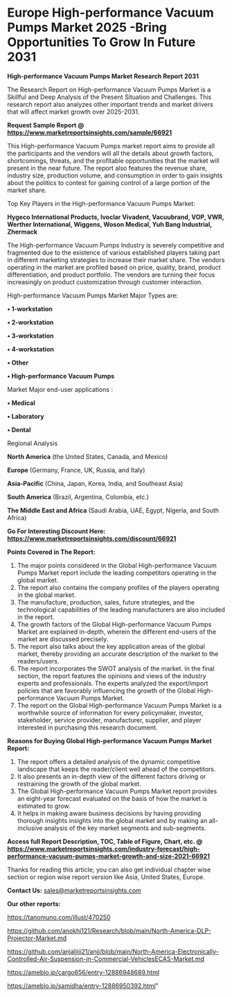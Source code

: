 # Europe High-performance Vacuum Pumps Market 2025 -Bring Opportunities To Grow In Future 2031

<strong>High-performance Vacuum Pumps Market Research Report 2031</strong>

The Research Report on High-performance Vacuum Pumps Market is a Skillful and Deep Analysis of the Present Situation and Challenges. This research report also analyzes other important trends and market drivers that will affect market growth over 2025-2031.

<strong>Request Sample Report @ <a href=https://www.marketreportsinsights.com/sample/66921>https://www.marketreportsinsights.com/sample/66921</a></strong>

This High-performance Vacuum Pumps market report aims to provide all the participants and the vendors will all the details about growth factors, shortcomings, threats, and the profitable opportunities that the market will present in the near future. The report also features the revenue share, industry size, production volume, and consumption in order to gain insights about the politics to contest for gaining control of a large portion of the market share.

Top Key Players in the High-performance Vacuum Pumps Market:

<strong>Hygeco International Products, Ivoclar Vivadent, Vacuubrand, VOP, VWR, Werther International, Wiggens, Woson Medical, Yuh Bang Industrial, Zhermack</strong>

The High-performance Vacuum Pumps Industry is severely competitive and fragmented due to the existence of various established players taking part in different marketing strategies to increase their market share. The vendors operating in the market are profiled based on price, quality, brand, product differentiation, and product portfolio. The vendors are turning their focus increasingly on product customization through customer interaction.

High-performance Vacuum Pumps Market Major Types are:

<strong>• 1-workstation

• 2-workstation

• 3-workstation

• 4-workstation

• Other

• High-performance Vacuum Pumps</strong>

Market Major end-user applications :

<strong>• Medical

• Laboratory

• Dental</strong>

Regional Analysis

</u><strong><b>North America</b></strong> (the United States, Canada, and Mexico)

<strong><b>Europe </b></strong>(Germany, France, UK, Russia, and Italy)

<strong><b>Asia-Pacific</b></strong> (China, Japan, Korea, India, and Southeast Asia)

<strong><b>South America</b></strong> (Brazil, Argentina, Colombia, etc.)

<strong><b>The Middle East and Africa</b></strong> (Saudi Arabia, UAE, Egypt, Nigeria, and South Africa)

<strong>Go For Interesting Discount Here: <a href=https://www.marketreportsinsights.com/discount/66921>https://www.marketreportsinsights.com/discount/66921</a></strong>

<strong>Points Covered in The Report:</strong>
<ol>
  <li>The major points considered in the Global High-performance Vacuum Pumps Market report include the leading competitors operating in the global market.</li>
  <li>The report also contains the company profiles of the players operating in the global market.</li>
  <li>The manufacture, production, sales, future strategies, and the technological capabilities of the leading manufacturers are also included in the report.</li>
  <li>The growth factors of the Global High-performance Vacuum Pumps Market are explained in-depth, wherein the different end-users of the market are discussed precisely.</li>
  <li>The report also talks about the key application areas of the global market, thereby providing an accurate description of the market to the readers/users.</li>
  <li>The report incorporates the SWOT analysis of the market. In the final section, the report features the opinions and views of the industry experts and professionals. The experts analyzed the export/import policies that are favorably influencing the growth of the Global High-performance Vacuum Pumps Market.</li>
  <li>The report on the Global High-performance Vacuum Pumps Market is a worthwhile source of information for every policymaker, investor, stakeholder, service provider, manufacturer, supplier, and player interested in purchasing this research document.</li>
</ol>
<strong>Reasons for Buying Global High-performance Vacuum Pumps Market Report:</strong>

<ol>
  <li>The report offers a detailed analysis of the dynamic competitive landscape that keeps the reader/client well ahead of the competitors.</li>
  <li>It also presents an in-depth view of the different factors driving or restraining the growth of the global market.</li>
  <li>The Global High-performance Vacuum Pumps Market report provides an eight-year forecast evaluated on the basis of how the market is estimated to grow.</li>
  <li>It helps in making aware business decisions by having providing thorough insights insights into the global market and by making an all-inclusive analysis of the key market segments and sub-segments.</li>
</ol>
<strong>Access full Report Description, TOC, Table of Figure, Chart, etc. @ <a href=https://www.marketreportsinsights.com/industry-forecast/high-performance-vacuum-pumps-market-growth-and-size-2021-66921>https://www.marketreportsinsights.com/industry-forecast/high-performance-vacuum-pumps-market-growth-and-size-2021-66921</a></strong>


Thanks for reading this article; you can also get individual chapter wise section or region wise report version like Asia, United States, Europe.

<strong>Contact Us:</strong>
sales@marketreportsinsights.com

<strong>Our other reports:</strong>

<a href=https://tanomuno.com/illust/470250>https://tanomuno.com/illust/470250</a>

<a href=https://github.com/anokhi121/Research/blob/main/North-America-DLP-Projector-Market.md>https://github.com/anokhi121/Research/blob/main/North-America-DLP-Projector-Market.md</a>

<a href=https://github.com/anjaliiii21/anjj/blob/main/North-America-Electronically-Controlled-Air-Suspension-in-Commercial-VehiclesECAS-Market.md>https://github.com/anjaliiii21/anjj/blob/main/North-America-Electronically-Controlled-Air-Suspension-in-Commercial-VehiclesECAS-Market.md</a>

<a href=https://ameblo.jp/cargo656/entry-12886948689.html>https://ameblo.jp/cargo656/entry-12886948689.html</a>

<a href=https://ameblo.jp/samidha/entry-12886950392.html>https://ameblo.jp/samidha/entry-12886950392.html</a>"
